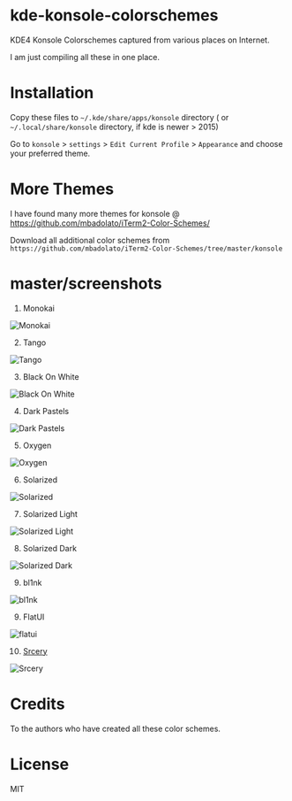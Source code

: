 kde-konsole-colorschemes
========================

KDE4 Konsole Colorschemes captured from various places on Internet.

I am just compiling all these in one place.

Installation
============

Copy these files to `~/.kde/share/apps/konsole` directory ( or `~/.local/share/konsole` directory, if kde is newer > 2015)

Go to `konsole` > `settings` > `Edit Current Profile` > `Appearance` and choose your preferred theme.

More Themes
==============

I have found many more themes for konsole @ https://github.com/mbadolato/iTerm2-Color-Schemes/

Download all additional color schemes from `https://github.com/mbadolato/iTerm2-Color-Schemes/tree/master/konsole`

master/screenshots
===========

1. Monokai

![Monokai](https://raw.github.com/nareshv/kde-konsole-colorschemes/master/screens/monokai.png)

2. Tango

![Tango](https://raw.github.com/nareshv/kde-konsole-colorschemes/master/screens/tango.png)

3. Black On White

![Black On White](https://raw.github.com/nareshv/kde-konsole-colorschemes/master/screens/black-on-white.png)

4. Dark Pastels

![Dark Pastels](https://raw.github.com/nareshv/kde-konsole-colorschemes/master/screens/dark-pastels.png)

5. Oxygen

![Oxygen](https://raw.github.com/nareshv/kde-konsole-colorschemes/master/screens/oxygen.png)

6. Solarized

![Solarized](https://raw.github.com/nareshv/kde-konsole-colorschemes/master/screens/solarized.png)

7. Solarized Light

![Solarized Light](https://raw.github.com/nareshv/kde-konsole-colorschemes/master/screens/solarized-light.png)

8. Solarized Dark

![Solarized Dark](https://raw.github.com/nareshv/kde-konsole-colorschemes/master/screens/solarized-dark.png)

9. bl1nk

![bl1nk](https://raw.github.com/nareshv/kde-konsole-colorschemes/master/screens/bl1nk.png)

9. FlatUI

![flatui](https://raw.github.com/nareshv/kde-konsole-colorschemes/master/screens/flatui.png)

10. [Srcery](https://github.com/roosta/vim-srcery)

![Srcery](https://raw.github.com/nareshv/kde-konsole-colorschemes/master/screens/srcery.png)


Credits
=======

To the authors who have created all these color schemes. 

License
=======

MIT


